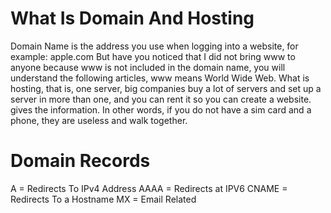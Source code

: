 # What Is Domain And Hosting

Domain Name is the address you use when logging into a website, for example: apple.com But have you noticed that I did not bring www to anyone because www is not included in the domain name, you will understand the following articles, www means World Wide Web. What is hosting, that is, one server, big companies buy a lot of servers and set up a server in more than one, and you can rent it so you can create a website. gives the information. In other words, if you do not have a sim card and a phone, they are useless and walk together.



# Domain Records

A = Redirects To IPv4 Address
AAAA = Redirects at IPV6
CNAME = Redirects To a Hostname
MX = Email Related